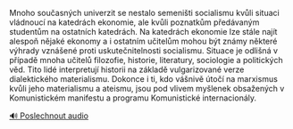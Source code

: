 
Mnoho současných univerzit se nestalo semeništi socialismu kvůli situaci vládnoucí na katedrách ekonomie, ale kvůli poznatkům předávaným studentům na ostatních katedrách. Na katedrách ekonomie lze stále najít alespoň nějaké ekonomy a i ostatním učitelům mohou být známy některé výhrady vznášené proti uskutečnitelnosti socialismu. Situace je odlišná v případě mnoha učitelů filozofie, historie, literatury, sociologie a politických věd. Tito lidé interpretují historii na základě vulgarizované verze dialektického materialismu. Dokonce i ti, kdo vášnivě útočí na marxismus kvůli jeho materialismu a ateismu, jsou pod vlivem myšlenek obsažených v Komunistickém manifestu a programu Komunistické internacionály.

[🔊 Poslechnout audio](/data/7-paragraphs/audio/chapter_169/para_001-Mnoho-souasnch-univerzit-se-nestalo-semeniti-so.mp3)
